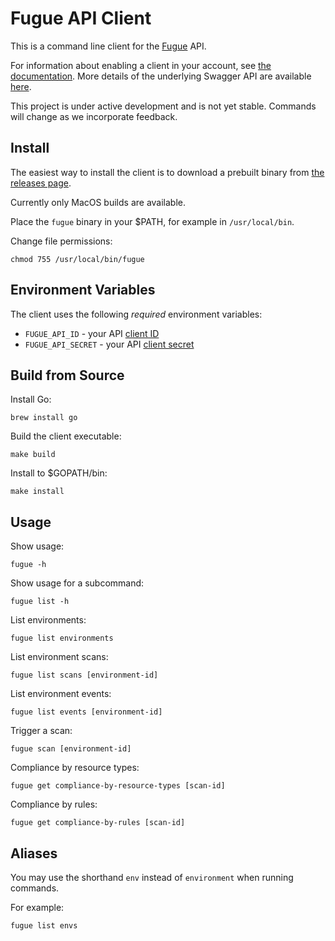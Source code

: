 # Fugue API Client

This is a command line client for the [Fugue](https://riskmanager.fugue.co/) API.

For information about enabling a client in your account, see
[the documentation](https://riskmanagerdocs.fugue.co/api.html). More details of the underlying Swagger API are available
[here](https://riskmanagerdocs.fugue.co/Resources/API/swagger.html).

This project is under active development and is not yet stable. Commands will
change as we incorporate feedback.

## Install

The easiest way to install the client is to download a prebuilt binary
from [the releases page](https://github.com/fugue/fugue-client/releases).

Currently only MacOS builds are available.

Place the `fugue` binary in your $PATH, for example in `/usr/local/bin`.

Change file permissions:

```
chmod 755 /usr/local/bin/fugue
```

## Environment Variables

The client uses the following *required* environment variables:

* `FUGUE_API_ID` - your API [client ID](https://riskmanagerdocs.fugue.co/api.html#HowtoUsetheAPI)
* `FUGUE_API_SECRET` - your API [client secret](https://riskmanagerdocs.fugue.co/api.html#HowtoUsetheAPI)

## Build from Source

Install Go:

```
brew install go
```

Build the client executable:

```
make build
```

Install to $GOPATH/bin:

```
make install
```

## Usage

Show usage: 

```
fugue -h
```

Show usage for a subcommand:

```
fugue list -h
```

List environments:

```
fugue list environments
```

List environment scans:

```
fugue list scans [environment-id]
```

List environment events:

```
fugue list events [environment-id]
```

Trigger a scan:

```
fugue scan [environment-id]
```

Compliance by resource types:

```
fugue get compliance-by-resource-types [scan-id]
```

Compliance by rules:

```
fugue get compliance-by-rules [scan-id]
```

## Aliases

You may use the shorthand `env` instead of `environment` when running commands.

For example:

```
fugue list envs
```
